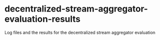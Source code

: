 # decentralized-stream-aggregator-evaluation-results
Log files and the results for the decentralized stream aggregator evaluation
